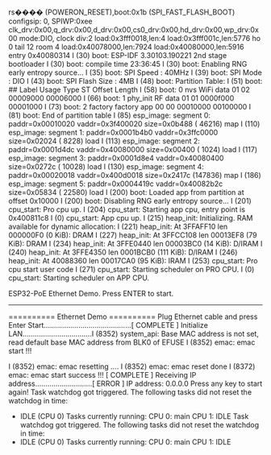rs���� (POWERON_RESET),boot:0x1b (SPI_FAST_FLASH_BOOT)
configsip: 0, SPIWP:0xee
clk_drv:0x00,q_drv:0x00,d_drv:0x00,cs0_drv:0x00,hd_drv:0x00,wp_drv:0x00
mode:DIO, clock div:2
load:0x3fff0018,len:4
load:0x3fff001c,len:5776
ho 0 tail 12 room 4
load:0x40078000,len:7924
load:0x40080000,len:5916
entry 0x40080314
I (30) boot: ESP-IDF 3.30103.190221 2nd stage bootloader
I (30) boot: compile time 23:36:45
I (30) boot: Enabling RNG early entropy source...
I (35) boot: SPI Speed      : 40MHz
I (39) boot: SPI Mode       : DIO
I (43) boot: SPI Flash Size : 4MB
I (48) boot: Partition Table:
I (51) boot: ## Label            Usage          Type ST Offset   Length
I (58) boot:  0 nvs              WiFi data        01 02 00009000 00006000
I (66) boot:  1 phy_init         RF data          01 01 0000f000 00001000
I (73) boot:  2 factory          factory app      00 00 00010000 00100000
I (81) boot: End of partition table
I (85) esp_image: segment 0: paddr=0x00010020 vaddr=0x3f400020 size=0x0b488 ( 46216) map
I (110) esp_image: segment 1: paddr=0x0001b4b0 vaddr=0x3ffc0000 size=0x02024 (  8228) load
I (113) esp_image: segment 2: paddr=0x0001d4dc vaddr=0x40080000 size=0x00400 (  1024) load
I (117) esp_image: segment 3: paddr=0x0001d8e4 vaddr=0x40080400 size=0x0272c ( 10028) load
I (130) esp_image: segment 4: paddr=0x00020018 vaddr=0x400d0018 size=0x2417c (147836) map
I (186) esp_image: segment 5: paddr=0x0004419c vaddr=0x40082b2c size=0x05834 ( 22580) load
I (200) boot: Loaded app from partition at offset 0x10000
I (200) boot: Disabling RNG early entropy source...
I (201) cpu_start: Pro cpu up.
I (204) cpu_start: Starting app cpu, entry point is 0x400811c8
I (0) cpu_start: App cpu up.
I (215) heap_init: Initializing. RAM available for dynamic allocation:
I (221) heap_init: At 3FFAFF10 len 000000F0 (0 KiB): DRAM
I (227) heap_init: At 3FFCC108 len 00013EF8 (79 KiB): DRAM
I (234) heap_init: At 3FFE0440 len 00003BC0 (14 KiB): D/IRAM
I (240) heap_init: At 3FFE4350 len 0001BCB0 (111 KiB): D/IRAM
I (246) heap_init: At 40088360 len 00017CA0 (95 KiB): IRAM
I (253) cpu_start: Pro cpu start user code
I (271) cpu_start: Starting scheduler on PRO CPU.
I (0) cpu_start: Starting scheduler on APP CPU.

ESP32-PoE Ethernet Demo. Press ENTER to start.

-------------------------------------

========== Ethernet Demo ==========
Plug Ethernet cable and press Enter
Start...........................................[ COMPLETE ]
Initialize LAN..................................I (8352) system_api: Base MAC address is not set, read default base MAC address from BLK0 of EFUSE
I (8352) emac: emac start !!!

I (8352) emac: emac resetting ....
I (8352) emac: emac reset done
I (8372) emac: emac start success !!!
[ COMPLETE ]
Receiving IP address............................[ ERROR ]
IP address: 0.0.0.0
Press any key to start again!
Task watchdog got triggered. The following tasks did not reset the watchdog in time:
 - IDLE (CPU 0)
Tasks currently running:
CPU 0: main
CPU 1: IDLE
Task watchdog got triggered. The following tasks did not reset the watchdog in time:
 - IDLE (CPU 0)
Tasks currently running:
CPU 0: main
CPU 1: IDLE
